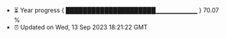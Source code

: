 - ⏳ Year progress { █████████████████████▁▁▁▁▁▁▁▁▁ } 70.07 %
- ⏰ Updated on Wed, 13 Sep 2023 18:21:22 GMT

